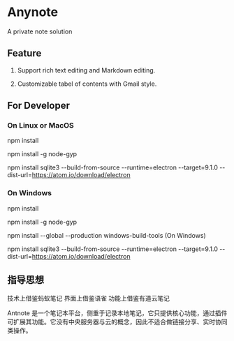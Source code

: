 # Anynote
A private note solution


## Feature

1. Support rich text editing and Markdown editing.

2. Customizable tabel of contents with Gmail style.



## For Developer

### On Linux or MacOS

npm install

npm install -g node-gyp

npm install sqlite3 --build-from-source --runtime=electron --target=9.1.0 --dist-url=https://atom.io/download/electron

### On Windows

npm install

npm install -g node-gyp

npm install --global --production windows-build-tools (On Windows)

npm install sqlite3 --build-from-source --runtime=electron --target=9.1.0 --dist-url=https://atom.io/download/electron


## 指导思想

技术上借鉴蚂蚁笔记 
界面上借鉴语雀
功能上借鉴有道云笔记 

Antnote 是一个笔记本平台，侧重于记录本地笔记，它只提供核心功能，通过插件可扩展其功能。它没有中央服务器与云的概念，因此不适合做链接分享、实时协同类操作。


